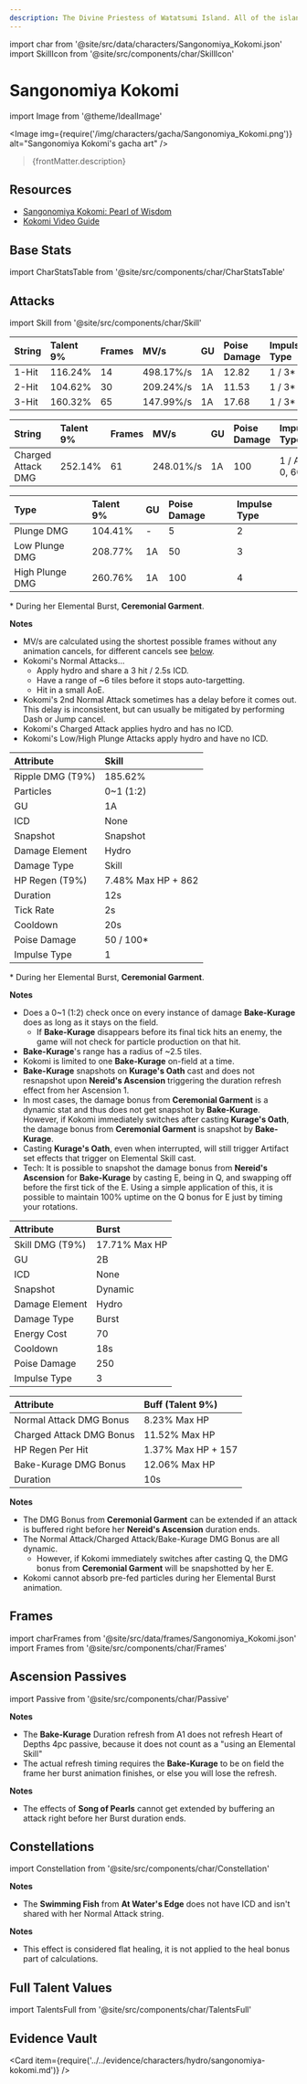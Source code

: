 ```yaml
---
description: The Divine Priestess of Watatsumi Island. All of the island's affairs are at this young lady's fingertips.
---
```


import char from '@site/src/data/characters/Sangonomiya_Kokomi.json'
import SkillIcon from '@site/src/components/char/SkillIcon'

# Sangonomiya Kokomi

import Image from '@theme/IdealImage'

<Image img={require('/img/characters/gacha/Sangonomiya_Kokomi.png')} alt="Sangonomiya Kokomi's gacha art" />
<blockquote>{frontMatter.description}</blockquote>

## Resources

* [Sangonomiya Kokomi: Pearl of Wisdom](https://keqingmains.com/kokomi/)
* [Kokomi Video Guide](https://youtu.be/FAI39xYCMgo)

## Base Stats

import CharStatsTable from '@site/src/components/char/CharStatsTable'

<CharStatsTable char={char} />

## Attacks

import Skill from '@site/src/components/char/Skill'

<Tabs>
<TabItem value='na' label='Normal Attacks'>
<SkillIcon char={char} skill='na' />
<div class='talent-columns'>
<Skill char={char} skill='na' sectionFilter='Normal Attack' />

| String        | Talent 9% | Frames | MV/s      | GU  | Poise Damage | Impulse Type |
| :------------ | :-------- | :----- | :-------- | :-- | :----------- | :----------- |
| 1-Hit         | 116.24%   | 14     | 498.17%/s | 1A  | 12.82        | 1 / 3\*      |
| 2-Hit         | 104.62%   | 30     | 209.24%/s | 1A  | 11.53        | 1 / 3\*      |
| 3-Hit         | 160.32%   | 65     | 147.99%/s | 1A  | 17.68        | 1 / 3\*      |

</div>
<div class='talent-columns'>
<Skill char={char} skill='na' sectionFilter='Charged Attack' />

| String             | Talent 9% | Frames | MV/s      | GU  | Poise Damage | Impulse Type      |
| :----------------- | :-------- | :----- | :-------- | :-- | :----------- | :---------------- |
| Charged Attack DMG | 252.14%   | 61     | 248.01%/s | 1A  | 100          | 1 / Air, 0, 600\* |

</div>
<div class='talent-columns'>
<Skill char={char} skill='na' sectionFilter='Plunging Attack' />

| Type            | Talent 9% | GU  | Poise Damage | Impulse Type |
| :-------------- | :-------- | :-- | :----------- | :----------- |
| Plunge DMG      | 104.41%   | -   | 5            | 2            |
| Low Plunge DMG  | 208.77%   | 1A  | 50           | 3            |
| High Plunge DMG | 260.76%   | 1A  | 100          | 4            |

</div>

\* During her Elemental Burst, **Ceremonial Garment**.

**Notes**

* MV/s are calculated using the shortest possible frames without any animation cancels, for different cancels see [below](#frames).
* Kokomi's Normal Attacks...
  * Apply hydro and share a 3 hit / 2.5s ICD.
  * Have a range of ~6 tiles before it stops auto-targetting.
  * Hit in a small AoE.
* Kokomi's 2nd Normal Attack sometimes has a delay before it comes out. This delay is inconsistent, but can usually be mitigated by performing Dash or Jump cancel.
* Kokomi's Charged Attack applies hydro and has no ICD.
* Kokomi's Low/High Plunge Attacks apply hydro and have no ICD.

</TabItem>

<TabItem value='e' label='Skill'>
<SkillIcon char={char} skill='e' />
<div class='talent-columns'>
<Skill char={char} skill='e' />

| Attribute          | Skill                    |
| :----------------- | :----------------------- |
| Ripple DMG \(T9%\) | 185.62%                  |
| Particles          | 0~1 (1:2)                |
| GU                 | 1A                       |
| ICD                | None                     |
| Snapshot           | Snapshot                 |
| Damage Element     | Hydro                    |
| Damage Type        | Skill                    |
| HP Regen \(T9%\)   | 7.48% Max HP + 862       |
| Duration           | 12s                      |
| Tick Rate          | 2s                       |
| Cooldown           | 20s                      |
| Poise Damage       | 50 / 100\*               |
| Impulse Type       | 1                        |

</div>

\* During her Elemental Burst, **Ceremonial Garment**.

**Notes**

* Does a 0~1 (1:2) check once on every instance of damage **Bake-Kurage** does as long as it stays on the field.
  * If **Bake-Kurage** disappears before its final tick hits an enemy, the game will not check for particle production on that hit.
* **Bake-Kurage**'s range has a radius of ~2.5 tiles.
* Kokomi is limited to one **Bake-Kurage** on-field at a time.
* **Bake-Kurage** snapshots on **Kurage's Oath** cast and does not resnapshot upon **Nereid's Ascension** triggering the duration refresh effect from her Ascension 1.
* In most cases, the damage bonus from **Ceremonial Garment** is a dynamic stat and thus does not get snapshot by **Bake-Kurage**. However, if Kokomi immediately switches after casting **Kurage's Oath**, the damage bonus from **Ceremonial Garment** is snapshot by **Bake-Kurage**.
* Casting **Kurage's Oath**, even when interrupted, will still trigger Artifact set effects that trigger on Elemental Skill cast.
* Tech: It is possible to snapshot the damage bonus from **Nereid's Ascension** for **Bake-Kurage** by casting E, being in Q, and swapping off before the first tick of the E. Using a simple application of this, it is possible to maintain 100% uptime on the Q bonus for E just by timing your rotations.

</TabItem>

<TabItem value='q' label='Burst'>
<SkillIcon char={char} skill='q' />
<div class='talent-columns'>
<Skill char={char} skill='q'/>

| Attribute         | Burst         |
| :---------------- | :------------ |
| Skill DMG \(T9%\) | 17.71% Max HP |
| GU                | 2B            |
| ICD               | None          |
| Snapshot          | Dynamic       |
| Damage Element    | Hydro         |
| Damage Type       | Burst         |
| Energy Cost       | 70            |
| Cooldown          | 18s           |
| Poise Damage      | 250           |
| Impulse Type      | 3             |

</div>

| Attribute                | Buff (Talent 9%)   |
| :----------------------- | :----------------- |
| Normal Attack DMG Bonus  | 8.23% Max HP       |
| Charged Attack DMG Bonus | 11.52% Max HP      |
| HP Regen Per Hit         | 1.37% Max HP + 157 |
| Bake-Kurage DMG Bonus    | 12.06% Max HP      |
| Duration                 | 10s                |

**Notes**

* The DMG Bonus from **Ceremonial Garment** can be extended if an attack is buffered right before her **Nereid's Ascension** duration ends.
* The Normal Attack/Charged Attack/Bake-Kurage DMG Bonus are all dynamic.
  * However, if Kokomi immediately switches after casting Q, the DMG bonus from **Ceremonial Garment** will be snapshotted by her E.
* Kokomi cannot absorb pre-fed particles during her Elemental Burst animation.

</TabItem>
</Tabs>

## Frames

import charFrames from '@site/src/data/frames/Sangonomiya_Kokomi.json'
import Frames from '@site/src/components/char/Frames'

<Frames data={charFrames} />

## Ascension Passives

import Passive from '@site/src/components/char/Passive'

<Tabs>
<TabItem value='passive1' label='Passive 1'>
<Passive char={char} passive={2} />
</TabItem>
<TabItem value='passive2' label='Passive 2'>
<Passive char={char} passive={3} />
</TabItem>

<TabItem value='a1' label='Ascension 1'>
<Passive char={char} passive={0} />

**Notes**

* The **Bake-Kurage** Duration refresh from A1 does not refresh Heart of Depths 4pc passive, because it does not count as a "using an Elemental Skill"
* The actual refresh timing requires the **Bake-Kurage** to be on field the frame her burst animation finishes, or else you will lose the refresh.

</TabItem>

<TabItem value="a4" label="Ascension 4">
<Passive char={char} passive={1} />

**Notes**

* The effects of **Song of Pearls** cannot get extended by buffering an attack right before her Burst duration ends.

</TabItem>
</Tabs>

## Constellations

import Constellation from '@site/src/components/char/Constellation'

<Tabs>
<TabItem value='c1' label='C1'>
<Constellation char={char} constellation={1} />

**Notes**

* The **Swimming Fish** from **At Water's Edge** does not have ICD and isn't shared with her Normal Attack string.

</TabItem>

<TabItem value="c2" label="C2">
<Constellation char={char} constellation={2} />

**Notes**

* This effect is considered flat healing, it is not applied to the heal bonus part of calculations.

</TabItem>

<TabItem value='c3' label='C3'>
<Constellation char={char} constellation={3} />
</TabItem>

<TabItem value='c4' label='C4'>
<Constellation char={char} constellation={4} />
</TabItem>

<TabItem value='c5' label='C5'>
<Constellation char={char} constellation={5} />
</TabItem>

<TabItem value='c6' label='C6'>
<Constellation char={char} constellation={6} />
</TabItem>
</Tabs>

## Full Talent Values

import TalentsFull from '@site/src/components/char/TalentsFull'

<TalentsFull char={char}/>

## Evidence Vault

<Card item={require('../../evidence/characters/hydro/sangonomiya-kokomi.md')} />

